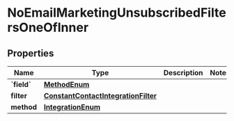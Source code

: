 
# NoEmailMarketingUnsubscribedFiltersOneOfInner

## Properties
| Name | Type | Description | Notes |
| ------------ | ------------- | ------------- | ------------- |
| **&#x60;field&#x60;** | [**MethodEnum**](MethodEnum.md) |  |  |
| **filter** | [**ConstantContactIntegrationFilter**](ConstantContactIntegrationFilter.md) |  |  |
| **method** | [**IntegrationEnum**](IntegrationEnum.md) |  |  |



